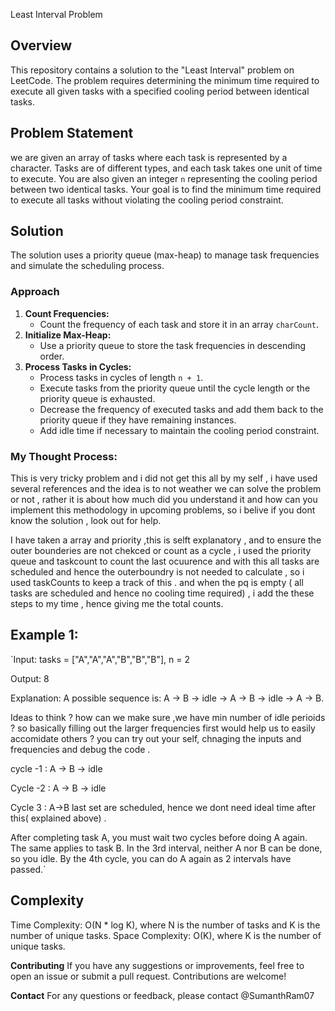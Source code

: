  Least Interval Problem

## Overview
This repository contains a solution to the "Least Interval" problem on LeetCode. The problem requires determining the minimum time required to execute all given tasks with a specified cooling period between identical tasks.

## Problem Statement
we  are given an array of tasks where each task is represented by a character. Tasks are of different types, and each task takes one unit of time to execute. You are also given an integer `n` representing the cooling period between two identical tasks. Your goal is to find the minimum time required to execute all tasks without violating the cooling period constraint.

## Solution

The solution uses a priority queue (max-heap) to manage task frequencies and simulate the scheduling process.

### Approach
1. **Count Frequencies:**
   - Count the frequency of each task and store it in an array `charCount`.
2. **Initialize Max-Heap:**
   - Use a priority queue to store the task frequencies in descending order.
3. **Process Tasks in Cycles:**
   - Process tasks in cycles of length `n + 1`.
   - Execute tasks from the priority queue until the cycle length or the priority queue is exhausted.
   - Decrease the frequency of executed tasks and add them back to the priority queue if they have remaining instances.
   - Add idle time if necessary to maintain the cooling period constraint.

### My Thought Process:
   This is very tricky problem and i did not get this all by my self , i have used several references and the idea is to not weather we can solve the problem or not , rather it is about how much did you understand it and how can you implement this methodology in upcoming problems, so i belive if you dont know the solution , look out for help. 

   I have taken a array and priority ,this is selft explanatory , and to ensure the outer bounderies are not chekced or count as a cycle , i used the priority queue and taskcount to count the last ocuurence and with this all tasks are scheduled and hence the outerboundry is not needed to calculate , so i used taskCounts to keep a track of this . and when the pq is empty ( all tasks are scheduled and hence no cooling time required) , i add the these steps to my time , hence giving me the total counts. 

##   Example 1:

`Input: tasks = ["A","A","A","B","B","B"], n = 2

Output: 8

Explanation: A possible sequence is: A -> B -> idle -> A -> B -> idle -> A -> B.

Ideas to think ? how can we make sure ,we have min number of idle perioids  ?  so basically filling out the larger frequencies first would help us to easily accomidate others ? you can try out your self, chnaging the inputs and frequencies and debug the code .


 cycle -1  :  A -> B -> idle  

 Cycle -2 : A -> B -> idle  

 Cycle 3 : A->B   last set are scheduled, hence we dont need ideal time after this( explained above) .
    

         



After completing task A, you must wait two cycles before doing A again. The same applies to task B. In the 3rd interval, neither A nor B can be done, so you idle. By the 4th cycle, you can do A again as 2 intervals have passed.`


## Complexity
Time Complexity: O(N * log K), where N is the number of tasks and K is the number of unique tasks.
Space Complexity: O(K), where K is the number of unique tasks.


**Contributing**
If you have any suggestions or improvements, feel free to open an issue or submit a pull request. Contributions are welcome!

**Contact**
For any questions or feedback, please contact @SumanthRam07
